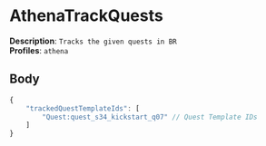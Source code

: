 # AthenaTrackQuests

**Description**: `Tracks the given quests in BR` \
**Profiles**: `athena`

## Body

```js
{
    "trackedQuestTemplateIds": [
        "Quest:quest_s34_kickstart_q07" // Quest Template IDs
    ]
}
```
